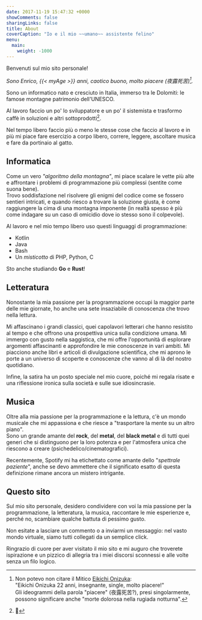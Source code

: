 ```yaml
---
date: 2017-11-19 15:47:32 +0000
showComments: false
sharingLinks: false
title: About
coverCaption: "Io e il mio ~~umano~~ assistente felino"
menu:
  main:
    weight: -1000
---
```

Benvenuti sul mio sito personale!  

*Sono Enrico, {{< myAge >}} anni, caotico buono, molto piacere (夜露死苦)[^0].*

Sono un informatico nato e cresciuto in Italia,  immerso tra le Dolomiti: le famose montagne patrimonio dell'UNESCO.

Al lavoro faccio un po' lo sviluppatore e un po' il sistemista e trasformo caffè in soluzioni e altri sottoprodotti[^1].

Nel tempo libero faccio più o meno le stesse cose che faccio al lavoro e in più mi piace fare esercizio a corpo libero, correre, leggere, ascoltare musica e fare da portinaio al gatto.

## Informatica

Come un vero *"algoritmo della montagna"*, mi piace scalare le vette più alte e affrontare i problemi di programmazione più complessi (sentite come suona bene).  
Trovo soddisfazione nel risolvere gli enigmi del codice come se fossero sentieri intricati, e quando riesco a trovare la soluzione giusta, è come raggiungere la cima di una montagna imponente (in realtà spesso è più come indagare su un caso di omicidio dove io stesso sono il colpevole).

Al lavoro e nel mio tempo libero uso questi linguaggi di programmazione:
* Kotlin
* Java
* Bash
* Un *misticotto* di PHP, Python, C

Sto anche studiando **Go** e **Rust**!

## Letteratura

Nonostante la mia passione per la programmazione occupi la maggior parte delle mie giornate, ho anche una sete insaziabile di conoscenza che trovo nella lettura.  

Mi affascinano i grandi classici, quei capolavori letterari che hanno resistito al tempo e che offrono una prospettiva unica sulla condizione umana.  Mi immergo con gusto nella saggistica, che mi offre l'opportunità di esplorare argomenti affascinanti e approfondire le mie conoscenze in vari ambiti.  Mi piacciono anche libri e articoli di divulgazione scientifica, che mi aprono le porte a un universo di scoperte e conoscenze che vanno al di là del nostro quotidiano.  

Infine, la satira ha un posto speciale nel mio cuore, poiché mi regala risate e una riflessione ironica sulla società e sulle sue idiosincrasie.

## Musica

Oltre alla mia passione per la programmazione e la lettura, c'è un mondo musicale che mi appassiona e che riesce a "trasportare la mente su un altro piano".  
Sono un grande amante del **rock**, del **metal**, del **black metal** e di tutti quei generi che si distinguono per la loro potenza e per l'atmosfera unica che riescono a creare (psichedelico/cinematografici).    

Recentemente, Spotify mi ha etichettato come amante dello "*spettrale paziente*", anche se devo ammettere che il significato esatto di questa definizione rimane ancora un mistero intrigante.

## Questo sito

Sul mio sito personale, desidero condividere con voi la mia passione per la programmazione, la letteratura, la musica, raccontare le mie esperienze e, perché no, scambiare qualche battuta di pessimo gusto.  

Non esitate a lasciare un commento o a inviarmi un messaggio: nel vasto mondo virtuale, siamo tutti collegati da un semplice click.

Ringrazio di cuore per aver visitato il mio sito e mi auguro che troverete ispirazione e un pizzico di allegria tra i miei discorsi sconnessi e alle volte senza un filo logico.

[^0]: Non potevo non citare il Mitico [Eikichi Onizuka](https://it.wikipedia.org/wiki/Great_Teacher_Onizuka):  
"Eikichi Onizuka 22 anni, insegnante, single, molto piacere!"  
Gli ideogrammi della parola "piacere" (夜露死苦?), presi singolarmente, possono significare anche "morte dolorosa nella rugiada notturna".

[^1]: 💩